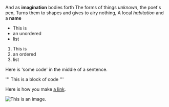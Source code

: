 And as **imagination** bodies forth
The forms of things *unknown*, the poet's pen,
Turns them to shapes and gives to airy nothing,
A local *habitation* and a **name**

- This is
- an unordered
- list

1. This is
2. an ordered
3. list

Here is 'some code' in the middle of a sentence.

'''
This is
a block
of code
'''

Here is how you make [a link](https://www.wikipeadia.org/).

![This is an image.](https://github.com/yihui/xaringan/releases/download/v0.0.2/karl-moustache.jpg)
